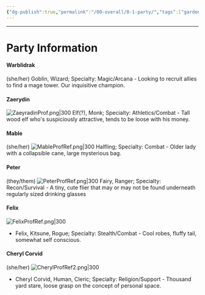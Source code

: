 ```yaml
---
{"dg-publish":true,"permalink":"/00-overall/0-1-party/","tags":["gardenEntry"]}
---
```


---
# Party Information

#### Warblidrak
(she/her)
Goblin, Wizard; Specialty: Magic/Arcana - Looking to recruit allies to find a mage tower.  Our inquisitive champion.

#### Zaerydin
![ZaeyradinProf.png|300](/img/user/04-%20Reference%20&%20Images/ZaeyradinProf.png)
Elf(?), Monk; Specialty: Athletics/Combat - Tall wood elf who's suspiciously attractive, tends to be loose with his money.

#### Mable
(she/her)
![MableProfRef.png|300](/img/user/04-%20Reference%20&%20Images/MableProfRef.png)
Halfling; Specialty: Combat - Older lady with a collapsible cane, large mysterious bag.

#### Peter
(they/them)
![PeterProfRef.png|300](/img/user/04-%20Reference%20&%20Images/PeterProfRef.png)
Fairy, Ranger; Specialty: Recon/Survival - A tiny, cute flier that may or may not be found underneath regularly sized drinking glasses

#### Felix
![FelixProfRef.png|300](/img/user/04-%20Reference%20&%20Images/FelixProfRef.png)
- Felix, Kitsune, Rogue; Specialty: Stealth/Combat  - Cool robes, fluffy tail, somewhat self conscious.

#### Cheryl Corvid
(she/her)
![CherylProfRef2.png|300](/img/user/04-%20Reference%20&%20Images/CherylProfRef2.png)
- Cheryl Corvid, Human, Cleric; Specialty: Religion/Support - Thousand yard stare, loose grasp on the concept of personal space.

